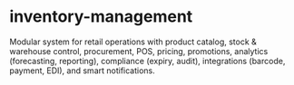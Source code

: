 # inventory-management
Modular system for retail operations with product catalog, stock &amp; warehouse control, procurement, POS, pricing, promotions, analytics (forecasting, reporting), compliance (expiry, audit), integrations (barcode, payment, EDI), and smart notifications.
